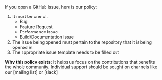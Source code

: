 If you open a GitHub Issue, here is our policy: 

1. It must be one of:
   - Bug
   - Feature Request
   - Performance Issue
   - Build/Documentation issue
2. The issue being opened must pertain to the repository that it is being opened in
3. The appropriate issue template needs to be filled out

**Why this policy exists:** It helps us focus on the contributions that benefits the whole community. Individual support should be sought on channels like our [mailing list] or [slack]